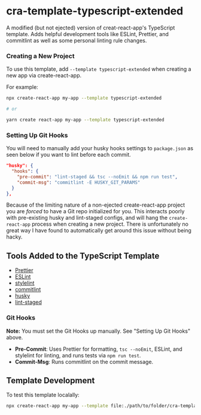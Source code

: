 # cra-template-typescript-extended

A modified (but not ejected) version of creat-react-app's TypeScript template. Adds helpful development tools like ESLint, Prettier, and commitlint as well as some personal linting rule changes.

### Creating a New Project

To use this template, add `--template typescript-extended` when creating a new app via create-react-app.

For example:

```sh
npx create-react-app my-app --template typescript-extended

# or

yarn create react-app my-app --template typescript-extended
```

### Setting Up Git Hooks

You will need to manually add your husky hooks settings to `package.json` as seen below if you want to lint before each commit.

```json
"husky": {
  "hooks": {
    "pre-commit": "lint-staged && tsc --noEmit && npm run test",
    "commit-msg": "commitlint -E HUSKY_GIT_PARAMS"
  }
},
```

Because of the limiting nature of a non-ejected create-react-app project you are *forced* to have a Git repo initialized for you. This interacts poorly with pre-existing husky and lint-staged configs, and will hang the `create-react-app` process when creating a new project. There is unfortunately no great way I have found to automatically get around this issue without being hacky. 

## Tools Added to the TypeScript Template

- [Prettier](https://prettier.io/)
- [ESLint](https://eslint.org/)
- [stylelint](https://stylelint.io/)
- [commitlint](https://commitlint.js.org/#/)
- [husky](https://github.com/typicode/husky)
- [lint-staged](https://github.com/okonet/lint-staged)

### Git Hooks

**Note:** You must set the Git Hooks up manually. See "Setting Up Git Hooks" above.

- **Pre-Commit**: Uses Prettier for formatting, `tsc --noEmit`, ESLint, and stylelint for linting, and runs tests via `npm run test`.
- **Commit-Msg**: Runs commitlint on the commit message.

## Template Development

To test this template localally:

```sh
npx create-react-app my-app --template file:./path/to/folder/cra-template-typescript-extended
```
